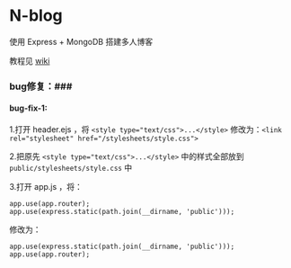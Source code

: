 N-blog
======

使用 Express + MongoDB 搭建多人博客  

教程见 [wiki](https://github.com/nswbmw/N-blog/wiki/_pages)

### bug修复：###

#### bug-fix-1: ####

1.打开 header.ejs ，将 `<style type="text/css">...</style>` 修改为：`<link rel="stylesheet" href="/stylesheets/style.css">`

2.把原先 `<style type="text/css">...</style>` 中的样式全部放到 `public/stylesheets/style.css` 中

3.打开 app.js ，将：

    app.use(app.router);
    app.use(express.static(path.join(__dirname, 'public')));
    
修改为：

    app.use(express.static(path.join(__dirname, 'public')));
    app.use(app.router);
